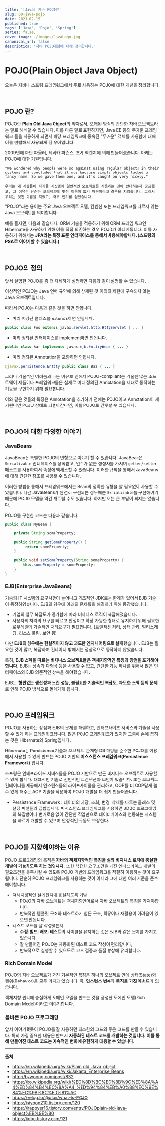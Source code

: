 ```yaml
---
title: '[Java] 자바 POJO란'
slug: 00-java-pojo
date: 2021-02-15
published: true
tags: ['Java', 'Pojo', 'Spring']
series: false,
cover_image: ./images/JavaLogo.jpg
canonical_url: false
description: '자바 POJO개념에 대해 정리합니다.'
---
```


# POJO(Plain Object Java Object)

오늘은 자바나 스프링 프레임워크에서 주로 사용하는 POJO에 대한 개념을 정리합니다.

<br/>

## POJO 란?

POJO란 **Plain Old Java Object**의 약자로서, 오래된 방식의 간단한 자바 오브젝트라는 말로 해석할 수 있습니다. 이를 다른 말로 표현하자면, Java EE 등의 무거운 프레임워크 들을 사용하게 되면서 해당 프레임워크에 종속된 "무거운" 객체를 사용함에 대해 이를 반발해서 사용되게 된 용어입니다.

2009년에 마틴 파울러, 레베카 파슨스, 조시 맥켄지에 의해 만들어졌습니다. 아래는 POJO에 대한 기원입니다.

```
"We wondered why people were so against using regular objects in their systems and concluded that it was because simple objects lacked a fancy name. So we gave them one, and it's caught on very nicely."

우리는 왜 사람들이 자기들 시스템에 일반적인 오브젝트를 사용하는 것에 반대하는지 궁금했고, 그 이유는 단순한 오브젝트에 멋진 이름이 없기 때문이라고 결론을 지었습니다. 그래서 우리는 멋진 이름을 지었고, 매우 인기를 얻었습니다.
```

"POJO"라는 용어는 주요 Java 오브젝트 모델, 컨벤션 또는 프레임워크를 따르지 않는 Java 오브젝트를 의미합니다.

예를 들자면, 다음과 같습니다. ORM 기술을 적용하기 위해 ORM 프레임 워크인 Hibernate을 사용하기 위해 이를 직접 의존하는 경우 POJO가 아니게됩니다. 이를 사용하기 위해서는 **JPA라는 특정 표준 인터페이스를 통해서 사용해야합니다. (스프링의 PSA로 이야기할 수 있습니다.)**

<br/>

## POJO의 정의

앞서 설명한 POJO를 좀 더 자세하게 설명하면 다음과 같이 설명할 수 있습니다.

이상적인 POJO는 Java 언어 규약에 의해 강제된 것 이외의 제한에 구속되지 않는 Java 오브젝트입니다.

따라서 POJO는 다음과 같은 것을 하면 안됩니다.

- 미리 지정된 클래스를 extends하면 안됩니다.

```java
public class Foo extends javax.servlet.http.HttpServlet { ... }
```

- 미리 정의된 인터페이스를 implement하면 안됩니다.

```java
public class Bar implements javax.ejb.EntityBean { ... }
```

- 미리 정의된 Annotation을 포함하면 안됩니다.

```java
@javax.persistence.Entity public class Baz { ... }
```

그러나 기술적인 어려움과 다른 이유로 인해서 POJO-compliant은 기술된 많은 소프트웨어 제품이나 프레임워크들은 실제로 미리 정의된 Annotation을 제대로 동작하는 기능을 구현하기 위해 필요합니다.

이와 같은 것들의 특징은 Annotation을 추가하기 전에는 POJO이고 Annotation이 제거된다면 POJO 상태로 되돌아간다면, 이를 POJO로 간주할 수 있습니다.

<br/>

## POJO에 대한 다양한 이야기.

### JavaBeans

JavaBean은 특별한 POJO의 변형으로 이야기 할 수 있습니다. JavaBean은 `Serializable` 인터페이스를 상속받고, 인수가 없는 생성자를 가지며 `getter/setter` 메소드를 사용하여서 속성에 액세스할 수 있습니다. 이러한 규칙을 통해서 JavaBeans에 대해 간단한 참조를 사용할 수 있습니다.

이러한 방법을 통해서 프레임워크에서는 Bean의 정확한 유형을 알 필요없이 사용할 수 있습니다. 다만 JavaBeans가 완전히 구현되는 경우에는 `Serializable`를 구현해야기 때문에 POJO 모델을 약간 깨트릴 수도 있습니다. 하지만 이는 큰 부담이 되지는 않습니다.

POJO를 구현한 코드는 다음과 같습니다.

```java
public class MyBean {

    private String someProperty;

    public String getSomeProperty() {
         return someProperty;
    }

    public void setSomeProperty(String someProperty) {
        this.someProperty = someProperty;
    }
}
```

### EJB(Enterprise JavaBeans)

기숭릐 IT 시스템의 요구사항이 늘어나고 기초적인 JDK로는 한계가 있어서 EJB 기술이 등장하였습니다. EJB의 경우에 아래의 문제를을 해결하기 위해 등장했습니다.

- 기업의 업무 복잡도가 증가함에 따라 비지니스 로직이 복잡해졌습니다.
- 사용자의 처리의 요구를 빠르고 안정이고 확장 가능한 형태로 유지하기 위해 필요한 로우레벨의 기술적인 처리요구가 필요합니다. (트랜잭션 처리, 상태 관리, 멀티스레딩, 리소스 풀링, 보안 등)

다만 **EJB의 경우에는 현실적이지 않고 과도한 엔지니어링으로 실패**했습니다. EJB는 필요한 것이 많고, 복잡하며 컨테이너 밖에서는 정상적으로 동작하지 않았습니다.

특히, **EJB 스펙을 따르는 비지니스 오브젝트들은 객체지향적인 특징과 장점을 포기해야합니다.** EJB는 상속과 다형성 등을 사용할 수 없고, 간단한 기능 하나를 위해서 많은 인터페이스와 EJB 의존적인 상속을 해야했습니다.

EJB는 **형편없는 생산성과 느린 성능, 불필요한 기술적인 복잡도, 과도한 스펙 등의 문제**로 인해 POJO 방식으로 돌아가게 됩니다.

<br/>

## POJO 프레임워크

POJO를 사용하는 장점과 EJB의 문제를 해결하고, 엔터프라이즈 서비스와 기술을 사용할 수 있게 하는 프레임워크입니다. 많은 POJO 프레임워크가 있지만 그중에 손에 꼽히는 것은 Hibernate와 Spring입니다.

Hibernate는 Persistence 기술과 오브젝트-관계형 DB 매핑을 순수한 POJO를 이용해서 사용할 수 있게 만드는 POJO 기반의 **퍼스스턴스 프레임워크(Persistence Framework)** 입니다.

스프링은 언테프라이즈 서비스들을 POJO 기반으로 만든 비지니스 오브젝트로 사용할 수 있게 합니다. 대표적인 기술로 선언적인 트랜잭션과 보안이 있습니다. 또한 오브젝트 컨테이너를 제공해서 인스턴스들의 라이프사이클을 관리하고, OOP를 더 OOP답게 쓸수 있게 해주는 AOP 기술을 적용하여 POJO 개발을 더 쉽게 만들어줍니다.

- Persistence Framework : 데이터의 저장, 조회, 변경, 삭제를 다루는 클래스 및 설정 파일들의 집합입니다. 퍼시스턴스 프레임워크를 사용하면 JDBC 프로그래밍의 복잡함이나 번거로움 없이 간단한 작업만으로 데이터베이스와 연동되는 시스템을 빠르게 개발할 수 있으며 안정적인 구동도 보장한다.

<br/>

## POJO를 지향해야하는 이유

POJO 프로그래밍의 목적은 **자바의 객체지향적인 특징을 살려 비지니스 로직에 충실한 개발이 가능하도록 하는 것입니다.** 또한 복잡한 요구조건을 가진 엔터프라이즈 개발의 필요조건을 충족시킬 수 있도록 POJO 기반의 프레임워크를 적절히 이용하는 것이 요구됩니다. 단순히 POJO 프레임워크를 사용하는 것이 아니라 그에 대한 여러 기준을 준수해야합니다.

- 객체지향적인 설계원칙에 충실하도록 개발
  - POJO의 자바 오브젝트는 객체지향언어로서 자바 오브젝트의 특징을 가져야합니다.
  - 반복적인 템플릿 구조와 테스트하기 힘든 구조, 확장이나 재활용이 어려움이 있으면 안됩니다.
- 테스트 코드를 잘 작성했는지
  - **수정-빌드-배포-테스트**의 사이클을 유지하는 것은 EJB와 같은 문제를 가지고 있습니다.
  - 잘 만들어진 POJO는 자동화된 테스트 코드 작성이 편리합니다,
  - 반복적으로 실행할 수 있으므로 코드 검증과 품질 향상에 유리합니다.

### Rich Domain Model

POJO의 자바 오브젝트가 가진 기본적인 특징은 하나의 오브젝트 안에 상태(State)와 행위(Behavior)을 모두 가지고 있습니다. 즉, **인스턴스 변수**와 **로직을 가진 메소드**가 있습니다.

객체지향 원리에 충실하게 도메인 모델을 만드는 것을 풍성한 도에인 모델(Rich Domain Model)이라고 이야기합니다.

### 올바른 POJO 프로그래밍

앞서 이야기했듯이 POJO를 잘 사용하면 최소한의 코드와 좋은 코드를 만들 수 있습니다. 특히 가장 중요한 내용은 반드시 **자동화된 테스트 코드를 개발하는 것입니다. 이를 통해 만들어진 테스트 코드는 지속적인 변화에 유현하게 대응할 수 있습니다.**

---

**출처**

- https://en.wikipedia.org/wiki/Plain_old_Java_object
- https://en.wikipedia.org/wiki/Jakarta_Enterprise_Beans
- http://bywoong.com/post/832
- https://ko.wikipedia.org/wiki/%ED%8D%BC%EC%8B%9C%EC%8A%A4%ED%84%B4%EC%8A%A4_%ED%94%84%EB%A0%88%EC%9E%84%EC%9B%8C%ED%81%AC
- https://velog.io/@dion/what-is-POJO
- https://siyoon210.tistory.com/120
- https://happyer16.tistory.com/entry/POJOplain-old-java-object%EB%9E%80
- https://jobc.tistory.com/121
